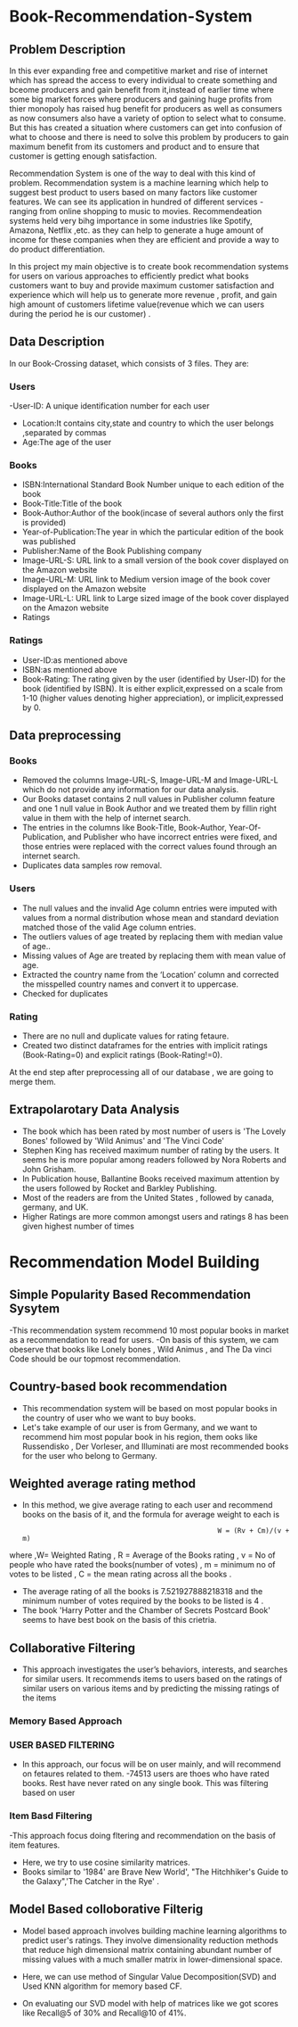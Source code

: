 # Book-Recommendation-System

## Problem Description 

In this ever expanding free and competitive market and rise of internet which has spread the access to every individual to create something and bceome producers and gain benefit from it,instead of earlier time where some big market forces where producers and gaining huge profits from thier monopoly  has raised hug benefit for producers as well as consumers as now consumers also have a variety of option to select what to consume. But this has created a situation where customers can get into confusion of what to choose and there is need to solve this problem by producers to gain maximum benefit from its customers and product and to ensure that customer is getting enough satisfaction.

Recommendation System is one of the way to deal with this kind of problem. Recommendation system is a machine learning which help to suggest best product to  users based on many factors like customer features. We can see its application in  hundred of different services - ranging from online shopping to music to movies. Recommendeation systems held very bihg importance in some industries like Spotify, Amazona, Netflix ,etc. as they can help to generate a huge amount of income for these companies when they are efficient and provide a way to do product differentiation.

In this project my main objective is to create book recommendation systems for users on various approaches to efficiently predict what books customers want to buy and provide maximum customer satisfaction and experience which will help us to generate more revenue , profit, and gain high amount of customers lifetime value(revenue which we can users during the period he is our customer) .

## Data Description 

In our Book-Crossing dataset, which consists of 3 files. They are:

### Users
-User-ID: A unique identification number for each user
- Location:It contains city,state and country to which the user belongs ,separated by commas
- Age:The age of the user

### Books

- ISBN:International Standard Book Number unique to each edition of the book
- Book-Title:Title of the book
- Book-Author:Author of the book(incase of several authors only the first is provided)
- Year-of-Publication:The year in which the particular edition of the book was published
- Publisher:Name of the Book Publishing company
- Image-URL-S: URL link to a small version of the book cover displayed on the Amazon website
- Image-URL-M: URL link to Medium version image of the book cover displayed on the Amazon website
- Image-URL-L: URL link to Large sized image of the book cover displayed on the Amazon website
- Ratings

### Ratings 

- User-ID:as mentioned above
- ISBN:as mentioned above
- Book-Rating: The rating given by the user (identified by User-ID) for the book (identified by ISBN). It is either explicit,expressed on a scale from 1-10 (higher values denoting higher appreciation), or implicit,expressed by 0.

## Data preprocessing

### Books

- Removed the columns Image-URL-S, Image-URL-M and Image-URL-L which do not provide any information for our data analysis.
- Our Books dataset contains 2 null values in Publisher column feature and one 1 null value in Book Author and we treated them by fillin right value in them with the help of internet search.
- The entries in the columns like Book-Title, Book-Author, Year-Of-Publication, and Publisher who have incorrect entries were fixed, and those entries were replaced with the correct values found through an internet search.
- Duplicates data samples row removal.

### Users 

- The null values and the invalid Age column entries were imputed with values from a normal distribution whose mean and standard deviation matched those of the valid Age column entries.
- The outliers values of age treated by replacing them with median value of age..
- Missing values of Age are treated by replacing them with mean value of age.
- Extracted the country name from the ‘Location’ column and corrected the misspelled country names and convert it to uppercase.
- Checked for duplicates

### Rating

- There are no null and duplicate values for rating fetaure.
- Created two distinct dataframes for the entries with implicit ratings (Book-Rating=0) and explicit ratings (Book-Rating!=0).

At the end step after preprocessing all of our database , we are going to merge them.

## Extrapolarotary Data Analysis

- The book which has been rated by most number of users is 'The Lovely Bones' followed by 'Wild Animus' and 'The Vinci Code'
- Stephen King has received maximum number of rating by the users. It seems he is more popular among readers followed by Nora Roberts and John Grisham.
- In Publication house,  Ballantine Books received maximum attention by the users followed by Rocket and Barkley Publishing.
-  Most of the readers are from the United States , followed by canada, germany, and UK.
- Higher Ratings are more common amongst users and ratings 8 has been given highest number of times

# Recommendation Model Building

## Simple Popularity Based Recommendation Sysytem

-This recommendation system recommend 10 most popular books in market as a recommendation to read for users.
-On basis of this system, we cam obeserve that books like Lonely bones , Wild Animus , and The Da vinci Code should be our topmost recommendation.

## Country-based book recommendation

- This recommendation system will be based on most popular books in the country of user who we want to buy books.
- Let's take example of our user is from Germany, and we want to recommend him most popular book in his region, them ooks like Russendisko , Der Vorleser, and Illuminati are most recommended books for the user who belong to Germany.

## Weighted average rating method

- In this method, we give average rating to each user and recommend books on the basis of it, and the formula for average weight to each is 

                                                       W = (Rv + Cm)/(v + m)
where ,W= Weighted Rating ,
R = Average of the Books rating , 
v = No of people who have rated the books(number of votes) , 
m = minimum no of votes to be listed , 
C = the mean rating across all the books .

- The average rating of all the books is 7.521927888218318 and the minimum number of votes required by the books to be listed is 4 .
- The book 'Harry Potter and the Chamber of Secrets Postcard Book' seems to have best book on the basis of this crietria.

## Collaborative Filtering

- This approach investigates the user’s behaviors, interests, and searches for similar users. It recommends items to users based on the ratings of similar users on various items and by predicting the missing ratings of the items

### Memory Based Approach
### USER BASED FILTERING

- In this approach, our focus will be on user mainly, and will recommend on fetaures related to them.
-74513 users are thoes who have rated books. Rest have never rated on any single book. This was filtering based on user

### Item Basd Filtering

-This approach focus doing fltering and recommendation on the basis of item features.
- Here, we try to use cosine similarity matrices.
- Books similar to '1984' are Brave New World', "The Hitchhiker's Guide to the Galaxy",'The Catcher in the Rye' .

## Model Based colloborative Filterig

- Model based approach involves building machine learning algorithms to predict user's ratings. They involve dimensionality reduction methods that reduce high dimensional matrix containing abundant number of missing values with a much smaller matrix in lower-dimensional space.

- Here, we can use method of Singular Value Decomposition(SVD) and Used KNN algorithm for memory based CF.

- On evaluating our SVD model with help of matrices like we got scores like Recall@5 of 30% and
  Recall@10 of 41%.
 



